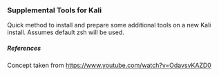 ### Supplemental Tools for Kali 

Quick method to install and prepare some additional tools on a new Kali install. Assumes default zsh will be used.

##### References
Concept taken from https://www.youtube.com/watch?v=OdavsvKAZD0
